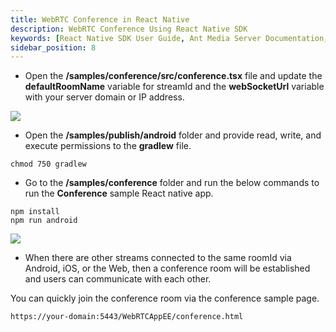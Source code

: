 ```yaml
---
title: WebRTC Conference in React Native
description: WebRTC Conference Using React Native SDK 
keywords: [React Native SDK User Guide, Ant Media Server Documentation, Ant Media Server Tutorials]
sidebar_position: 8
---
```


* Open the **/samples/conference/src/conference.tsx** file and update the **defaultRoomName** variable for streamId and the **webSocketUrl** variable with your server domain or IP address.

![](@site/static/img/image-1655196972089.png)

* Open the **/samples/publish/android** folder and provide read, write, and execute permissions to the **gradlew** file.

```shell
chmod 750 gradlew
```

* Go to the **/samples/conference** folder and run the below commands to run the **Conference** sample React native app.

```shell
npm install
npm run android
```

![](@site/static/img/image-1655197421323.png)

* When there are other streams connected to the same roomId via Android, iOS, or the Web, then a conference room will be established and users can communicate with each other. 

You can quickly join the conference room via the conference sample page.

`https://your-domain:5443/WebRTCAppEE/conference.html`
